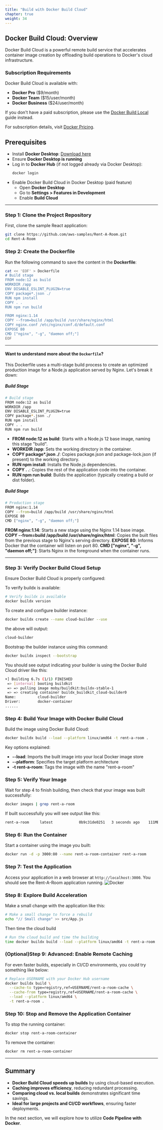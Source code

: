 ```yaml
---
title: "Build with Docker Build Cloud"
chapter: true
weight: 34
---
```


## **Docker Build Cloud: Overview**

Docker Build Cloud is a powerful remote build service that accelerates container image creation by offloading build operations to Docker's cloud infrastructure.

### **Subscription Requirements**

Docker Build Cloud is available with:

- **Docker Pro** (\$9/month)
- **Docker Team** (\$15/user/month)
- **Docker Business** (\$24/user/month)

If you don't have a paid subscription, please use the [Docker Build Local](../35_Docker_Build_Local/) guide instead.

For subscription details, visit [Docker Pricing](https://www.docker.com/pricing/).

## **Prerequisites**

- Install **Docker Desktop**: [Download here](https://www.docker.com/get-started/)
- Ensure **Docker Desktop is running**
- Log in to **Docker Hub** (if not logged already via Docker Desktop):
  ```sh
  docker login
  ```
- Enable Docker Build Cloud in Docker Desktop (paid feature)
  - Open **Docker Desktop**
  - Go to **Settings > Features in Development**
  - Enable **Build Cloud**

---

### **Step 1: Clone the Project Repository**

First, clone the sample React application:

```bash
git clone https://github.com/aws-samples/Rent-A-Room.git
cd Rent-A-Room
```

### **Step 2: Create the Dockerfile**

Run the following command to save the content in the **Dockerfile**:

```bash
cat << 'EOF' > Dockerfile
# Build stage
FROM node:12 as build
WORKDIR /app
ENV DISABLE_ESLINT_PLUGIN=true
COPY package*.json ./
RUN npm install
COPY . .
RUN npm run build

FROM nginx:1.14
COPY --from=build /app/build /usr/share/nginx/html
COPY nginx.conf /etc/nginx/conf.d/default.conf
EXPOSE 80
CMD ["nginx", "-g", "daemon off;"]
EOF
```

---

#### **Want to understand more about the `Dockerfile`?**

This Dockerfile uses a multi-stage build process to create an optimized production image for a Node.js application served by Nginx. Let's break it down:

##### Build Stage

```bash
# Build stage
FROM node:12 as build
WORKDIR /app
ENV DISABLE_ESLINT_PLUGIN=true
COPY package*.json ./
RUN npm install
COPY . .
RUN npm run build
```

- **FROM node:12 as build**: Starts with a Node.js 12 base image, naming this stage "build".
- **WORKDIR /app**: Sets the working directory in the container.
- **COPY package\*.json ./**: Copies package.json and package-lock.json (if present) to the working directory.
- **RUN npm install**: Installs the Node.js dependencies.
- **COPY . .**: Copies the rest of the application code into the container.
- **RUN npm run build**: Builds the application (typically creating a build or dist folder).

##### Build Stage

```bash
# Production stage
FROM nginx:1.14
COPY --from=build /app/build /usr/share/nginx/html
EXPOSE 80
CMD ["nginx", "-g", "daemon off;"]
```

**FROM nginx:1.14**: Starts a new stage using the Nginx 1.14 base image.
**COPY --from=build /app/build /usr/share/nginx/html**: Copies the built files from the previous stage to Nginx's serving directory.
**EXPOSE 80**: Informs Docker that the container will listen on port 80.
**CMD ["nginx", "-g", "daemon off;"]**: Starts Nginx in the foreground when the container runs.

---

### **Step 3: Verify Docker Build Cloud Setup**

Ensure Docker Build Cloud is properly configured:

To verify buildx is available:

```bash
# Verify buildx is available
docker buildx version
```

To create and configure builder instance:

```bash
docker buildx create --name cloud-builder --use
```

the above will output:

```bash
cloud-builder
```

Bootstrap the builder instance using this command:

```bash
docker buildx inspect --bootstrap
```

You should see output indicating your builder is using the Docker Build Cloud driver like this:

```bash
+] Building 6.7s (1/1) FINISHED
 => [internal] booting buildkit                                                                                                      6.7s
 => => pulling image moby/buildkit:buildx-stable-1                                                                                   5.8s
 => => creating container buildx_buildkit_cloud-builder0                                                                             0.9s
Name:          cloud-builder
Driver:        docker-container
......
```

### **Step 4: Build Your Image with Docker Build Cloud**

Build the image using Docker Build Cloud:

```bash
docker buildx build --load --platform linux/amd64 -t rent-a-room .
```

Key options explained:

- **--load**: Imports the built image into your local Docker image store
- **--platform**: Specifies the target platform architecture
- **-t rent-a-room**: Tags the image with the name "rent-a-room"

### **Step 5: Verify Your Image**

Wait for step 4 to finish building, then check that your image was built successfully:

```bash
docker images | grep rent-a-room
```

If built successfully you will see output like this:

```bash
rent-a-room     latest            0b9c31de0251   3 seconds ago    111MB
```

### **Step 6: Run the Container**

Start a container using the image you built:

```bash
docker run -d -p 3000:80 --name rent-a-room-container rent-a-room
```

### **Step 7: Test the Application**

Access your application in a web browser at `http://localhost:3000`.
You should see the Rent-A-Room application running.
![Docker](/images/docker-frontend-built.png)

### **Step 8: Explore Build Acceleration**

Make a small change with the application like this:

```bash
# Make a small change to force a rebuild
echo "// Small change" >> src/App.js
```

Then time the cloud build

```bash
# Run the cloud build and time the building
time docker buildx build --load --platform linux/amd64 -t rent-a-room .
```

### **(Optional)Step 9: Advanced: Enable Remote Caching**

For even faster builds, especially in CI/CD environments, you could try something like below:

```bash
# Replace USERNAME with your Docker Hub username
docker buildx build \
  --cache-to type=registry,ref=USERNAME/rent-a-room-cache \
  --cache-from type=registry,ref=USERNAME/rent-a-room-cache \
  --load --platform linux/amd64 \
  -t rent-a-room .
```

### **Step 10: Stop and Remove the Application Container**

To stop the running container:

```sh
docker stop rent-a-room-container
```

To remove the container:

```sh
docker rm rent-a-room-container
```

---

## **Summary**

- **Docker Build Cloud speeds up builds** by using cloud-based execution.
- **Caching improves efficiency**, reducing redundant processing.
- **Comparing cloud vs. local builds** demonstrates significant time savings.
- **Ideal for large projects and CI/CD workflows**, ensuring faster deployments.

In the next section, we will explore how to utilize **Code Pipeline with Docker**.
